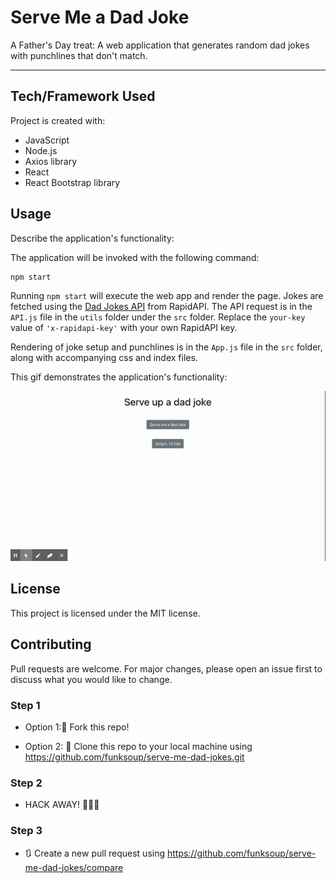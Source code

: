 
# Serve Me a Dad Joke

A Father's Day treat: A web application that generates random dad jokes with punchlines that don't match. 

------

## Tech/Framework Used

Project is created with:

* JavaScript
* Node.js
* Axios library
* React 
* React Bootstrap library


## Usage

Describe the application's functionality:

The application will be invoked with the following command:
```
npm start
```

Running `npm start` will execute the web app and render the page. Jokes are fetched using the <a href="https://rapidapi.com/KegenGuyll/api/dad-jokes/">Dad Jokes API</a> from RapidAPI. The API request is in the `API.js` file in the `utils` folder under the `src` folder. Replace the `your-key` value of `'x-rapidapi-key'` with your own RapidAPI key.

Rendering of joke setup and punchlines is in the `App.js` file in the `src` folder, along with accompanying css and index files.


This gif demonstrates the application's functionality:

<img src = "/public/images/serve-me-dad-joke.gif" width="600">


## License

This project is licensed under the MIT license.


## Contributing

Pull requests are welcome. For major changes, please open an issue first to discuss what you would like to change.


### Step 1

* Option 1:🍴 Fork this repo!

* Option 2: 👯 Clone this repo to your local machine using https://github.com/funksoup/serve-me-dad-jokes.git

### Step 2

* HACK AWAY! 🔨🔨🔨

### Step 3

* 🔃 Create a new pull request using https://github.com/funksoup/serve-me-dad-jokes/compare


